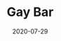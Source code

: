 --- 
date: 2020-07-29
categories: arrangements

title: "Gay Bar"
composer: "Electric Six"
difficulty: Advanced

pdf-link: gay-bar-electric-six-imakappa-2020.pdf
muse-link: https://musescore.com/user/28025112/scores/6271740

thumbnail: 
---